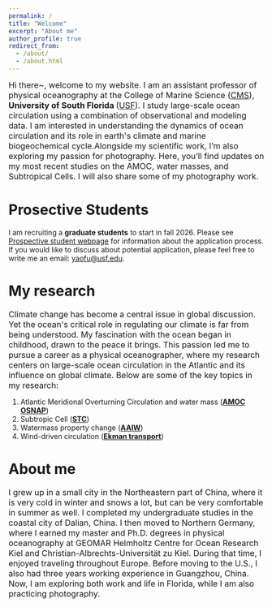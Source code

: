 ```yaml
---
permalink: /
title: "Welcome"
excerpt: "About me"
author_profile: true
redirect_from: 
  - /about/
  - /about.html
---
```


<span style="font-size:16px; text-align: justify;">Hi there~, welcome to my website. I am an assistant professor of physical oceanography at the College of Marine Science ([CMS](https://www.usf.edu/marine-science/)), <span style="font-weight:bold">University of South Florida </span> (<a href="https://www.usf.edu//">USF</a>). I study large-scale ocean circulation using a combination of observational and modeling data. I am interested in understanding the dynamics of ocean circulation and its role in earth's climate and marine biogeochemical cycle.Alongside my scientific work, I’m also exploring my passion for photography. Here, you’ll find updates on my most recent studies on the AMOC, water masses, and Subtropical Cells. I will also share some of my photography work. </span> 

Prosective Students
======
I am recruiting a <span style="font-weight:bold">graduate students</span> to start in fall 2026. Please see [Prospective student webpage](https://www.usf.edu/marine-science/education/prospective-students/index.aspx//) for information about the application process. If you would like to discuss about potential application, please feel free to write me an email: yaofu@usf.edu. 

My research
======
<span style="font-size:16px; text-align: justify;"> Climate change has become a central issue in global discussion. Yet the ocean's critical role in regulating our climate is far from being understood. My fascination with the ocean began in childhood, drawn to the peace it brings. This passion led me to pursue a career as a physical oceanographer, where my research centers on large-scale ocean circulation in the Atlantic and its influence on global climate. Below are some of the key topics in my research:</span>
1. Atlantic Meridional Overturning Circulation and water mass (<span style="font-weight:bold"><a href="https://www.science.org/doi/10.1126/sciadv.abc7836">AMOC</a></span> <span style="font-weight:bold"><a href="https://doi.org/10.1038/s43247-023-00848-9">OSNAP</a></span>) 
2. Subtropic Cell (<span style="font-weight:bold"><a href="https://doi.org/10.1029/2021JC018191">STC</a></span>) 
3. Watermass property change (<span style="font-weight:bold"><a href="https://doi.org/10.1029/2018JC014878">AAIW</a></span>) 
4. Wind-driven circulation (<span style="font-weight:bold"><a href="https://doi.org/10.5194/os-13-531-2017">Ekman transport</a></span>)

About me
======
<span style="font-size:16px; text-align: justify;">I grew up in a small city in the Northeastern part of China, where it is very cold in winter and snows a lot, but can be very comfortable in summer as well. I completed my undergraduate studies in the coastal city of Dalian, China. I then moved to Northern Germany, where I earned my master and Ph.D. degrees in physical oceanography at GEOMAR Helmholtz Centre for Ocean Research Kiel and Christian-Albrechts-Universität zu Kiel.  During that time, I enjoyed traveling throughout Europe. Before moving to the U.S., I also had three years working experience in Guangzhou, China. Now, I am exploring both work and life in Florida, while I am also practicing photography.</span>